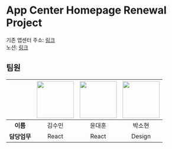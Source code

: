 # App Center Homepage Renewal Project

기존 앱센터 주소: [링크](https://inu-appcenter.firebaseapp.com/)  
노션: [링크](https://www.notion.so/strongcom/89a47de4aeba4a49a2b7189a8b46dac2)  

## 팀원

| | <a href="https://github.com/milk717"><img src="https://avatars.githubusercontent.com/u/57657868?v=4" width="100"></a> | <a href="https://github.com/YunDH218"><img src="https://avatars.githubusercontent.com/u/68414997?v=4" width="100"></a> | <a href="https://www.behance.net/sohyeon052ce72"><img src="https://mir-s3-cdn-cf.behance.net/user/230/f5584c460392985.63fc90ec2231f.jpg" width="100"></a> |
| :---: | :---: | :---: | :---: |
|**이름**| 김수민 | 윤대훈 | 박소현 |
|**담당업무**| React | React | Design |
